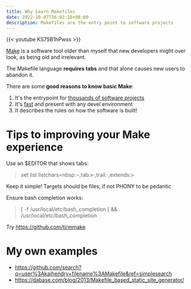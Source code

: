```yaml
---
title: Why Learn Makefiles
date: 2022-10-07T16:02:18+08:00
description: Makefiles are the entry point to software projects
---
```


{{< youtube KS75B1hPwss >}}

<a href="https://en.wikipedia.org/wiki/Make_(software)">Make</a> is a software tool older than myself that new developers might over look, as being old and irrelevant.

The Makefile language **requires tabs** and that alone causes new users to abandon it.

There are some **good reasons to know basic Make**:

1. It's the entrypoint for [thousands of software projects](<https://codestat.dev/explorer?q=content%3Aoutput(.*%20-%3E%20project%20has%20makefile)%20path%3AMakefile%20type%3Apath%20count%3Aall%20select%3Arepo&t=number&dp=30>)
2. It's [fast](https://spin.atomicobject.com/2021/03/22/makefiles-vs-package-json-scripts/) and present with any devel environment
3. It describes the rules on how the software is built!

# Tips to improving your Make experience

Use an $EDITOR that shows tabs:

> set list listchars=nbsp:¬,tab:»·,trail:·,extends:>

Keep it simple! Targets should be files, if not PHONY to be pedantic

Ensure bash completion works:

> [ -f /usr/local/etc/bash_completion ] && . /usr/local/etc/bash_completion

Try https://github.com/tj/mmake

# My own examples

- https://github.com/search?q=user%3Akaihendry+filename%3AMakefile&ref=simplesearch
- https://dabase.com/blog/2013/Makefile_based_static_site_generator/
